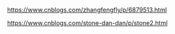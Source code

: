 https://www.cnblogs.com/zhangfengfly/p/6879513.html

https://www.cnblogs.com/stone-dan-dan/p/stone2.html

